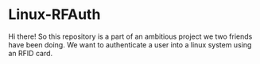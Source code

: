 # Linux-RFAuth

Hi there! So this repository is a part of an ambitious project we two friends have been doing. We want to authenticate a user into a linux system using an RFID card.

